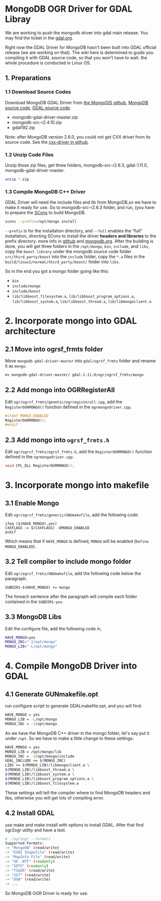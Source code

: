 # MongoDB OGR Driver for GDAL Libray

We are working to push the mongodb driver into gdal main release. You may find the ticket in the [gdal.org](http://trac.osgeo.org/gdal/ticket/5453).

Right now the GDAL Driver for MongoDB hasn't been built into GDAL official release (we are working on that). The wiki here is determined to guide you compiling it with GDAL source code, so that you won't have to wait. the whole procedure is conducted in Linux OS.

## 1. Preparations
### 1.1 Download Source Codes
Download MongoDB GDAL Driver from [the MongoGIS github](https://github.com/mongogis/mongodb-gdal-driver), [MongoDB source code](http://www.mongodb.org/downloads), [GDAL source code](http://trac.osgeo.org/gdal/wiki/DownloadSource). 

* mongodb-gdal-driver-master.zip
* mongodb-src-r2.4.10.zip
* gdal192.zip
 
Note: after MongoDB version 2.6.0, you could not get CXX driver from its source code. See the [cxx-driver in github](https://github.com/mongodb/mongo-cxx-driver).

### 1.2 Unzip Code Files
Unzip those zip files, get three folders, mongodb-src-r2.6.3, gdal-1.11.0, mongodb-gdal-driver-master.

```bash
unzip *.zip 
```

### 1.3 Compile MongoDB C++ Driver
GDAL Driver will need the include files and lib from MongoDB,so we have to make it ready for use. Go to mongodb-src-r2.6.3 folder, and run, (you have to prepare the [SCons](http://www.scons.org/) to build MongoDB.

```bash
scons --prefix=/opt/mongo install 
```
`--prefix` is for the installation directory, and `--full` enables the “full” installation, directing SCons to install the driver **headers and libraries** to the prefix directory. more info in [github](https://github.com/mongodb/mongo-cxx-driver/wiki/Download%20and%20Compile#build-options) and [mongodb.org](http://www.mongodb.org/about/contributors/tutorial/build-mongodb-from-source/). After the building is done, you will get three folders in the `/opt/mongo`, `bin`, `include`, and `libs`, copy the `boost library` under the mongodb source code folder `src/third_party/boost` into the `include` folder, copy the `*.a` files in the `build/linux2/normal/third_party/boost/` folder into `libs`.

So in the end you got a mongo folder going like this:

* `bin`
* `include/mongo`
* `include/boost`
* `lib/libboost_filesystem.a`, `lib/libboost_program_options.a`, `lib/libboost_system.a`, `lib/libboost_thread.a`, `lib/libmongoclient.a`

# 2. Incorporate mongo into GDAL architecture
## 2.1 Move into ogrsf_frmts folder
Move `mongodb-gdal-driver-master` into `gdal/ogrsf_frmts` folder and rename it as `mongo`.

```bash
mv mongodb-gdal-driver-master/ gdal-1.11.0/ogr/ogrsf_frmts/mongo
```

## 2.2 Add mongo into OGRRegisterAll
Edit `ogr/ogrsf_frmts/genetic/ogrregisterall.cpp`, add the `RegisterOGRMONGO()` function defined in the `ogrmongodriver.cpp`.

```c++
#ifdef MONGO_ENABLED
RegisterOGRMONGO();
#endif
```

## 2.3 Add mongo into `ogrsf_frmts.h`
Edit `ogr/ogrsf_frmts/ogrsf_frmts.h`, add the `RegisterOGRMONGO()` function defined in the `ogrmongodriver.cpp`.

```c++
void CPL_DLL RegisterOGRMONGO();
```

# 3. Incorporate mongo into makefile
## 3.1 Enable Mongo
Edit `ogr/ogrsf_frmts/generic/GNUmakefile`, add the following code:

```GNUmake
ifeq ($(HAVE_MONGO),yes)
CXXFLAGS := $(CXXFLAGS) -DMONGO_ENABLED
endif
```
Which means that if `HAVE_MONGO` is defined, `MONGO` will be enabled (`Define MONGO_ENABLED`).

## 3.2 Tell compiler to include mongo folder
Edit `ogr/ogrsf_frmts/GNUmakefile`, add the following code below the paragraph.

```GNUMake
SUBDIRS-$(HAVE_MONGO) += mongo 
```
The foreach sentence after the paragraph will compile each folder contained in the `SUBDIRS-yes`.

## 3.3 MongoDB Libs
Edit the configure file, add the following code in,

```bash
HAVE_MONGO=yes
MONGO_INC="-I/opt/mongo"
MONGO_LIB="-L/opt/mongo"
```

# 4. Compile MongoDB Driver into GDAL
## 4.1 Generate GUNmakefile.opt
run configure script to generate GDALmakefile.opt, and you will find:

```bash
HAVE_MONGO = yes
MONGO_LIB = -L/opt/mongo
MONGO_INC = -I/opt/mongo
```
As we have the MongoDB C++ driver in the mongo folder, let's say put it under `/opt`. So we have to make a little change to these settings:

```bash
HAVE_MONGO = yes
MONGO_LIB = /opt/mongo/lib
MONGO_INC = -I/opt/mongo/include
GDAL_INCLUDE += $(MONGO_INC)
LIBS += $(MONGO_LIB)/libmongoclient.a \
$(MONGO_LIB)/libboost_thread.a \
$(MONGO_LIB)/libboost_system.a \
$(MONGO_LIB)/libboost_program_options.a \
$(MONGO_LIB)/libboost_filesystem.a
```

These settings will tell the compiler where to find MongoDB headers and libs, otherwise you will get lots of compiling error.

## 4.2 Install GDAL
use make and make install with options to install GDAL. After that find ogr2ogr utility and have a test.

``` bash
# ./ogr2ogr --formats
Supported Formats:
-> "MongoDB" (read/write)
-> "ESRI Shapefile" (read/write)
-> "MapInfo File" (read/write)
-> "UK .NTF" (readonly)
-> "SDTS" (readonly)
-> "TIGER" (read/write)
-> "S57" (read/write)
-> "DGN" (read/write)
-> ...
```
So MongoDB OGR Driver is ready for use.